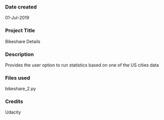 ### Date created
01-Jul-2019

### Project Title
Bikeshare Details

### Description
Provides the user option to run statistics based on one of the US cities data

### Files used
bikeshare_2.py

### Credits
Udacity
